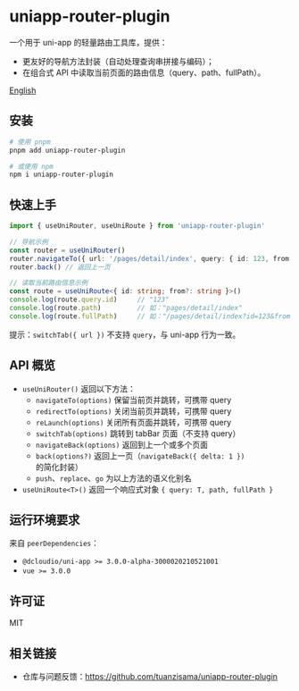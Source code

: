 # uniapp-router-plugin

一个用于 uni-app 的轻量路由工具库，提供：
- 更友好的导航方法封装（自动处理查询串拼接与编码）；
- 在组合式 API 中读取当前页面的路由信息（query、path、fullPath）。

[English](./README.md)

## 安装

```bash
# 使用 pnpm
pnpm add uniapp-router-plugin

# 或使用 npm
npm i uniapp-router-plugin
```

## 快速上手

```ts
import { useUniRouter, useUniRoute } from 'uniapp-router-plugin'

// 导航示例
const router = useUniRouter()
router.navigateTo({ url: '/pages/detail/index', query: { id: 123, from: 'home' } })
router.back() // 返回上一页

// 读取当前路由信息示例
const route = useUniRoute<{ id: string; from?: string }>()
console.log(route.query.id)     // "123"
console.log(route.path)         // 如："pages/detail/index"
console.log(route.fullPath)     // 如："/pages/detail/index?id=123&from=home"
```

提示：`switchTab({ url })` 不支持 `query`，与 uni-app 行为一致。

## API 概览

- `useUniRouter()` 返回以下方法：
  - `navigateTo(options)` 保留当前页并跳转，可携带 query
  - `redirectTo(options)` 关闭当前页并跳转，可携带 query
  - `reLaunch(options)` 关闭所有页面并跳转，可携带 query
  - `switchTab(options)` 跳转到 tabBar 页面（不支持 query）
  - `navigateBack(options)` 返回到上一个或多个页面
  - `back(options?)` 返回上一页（`navigateBack({ delta: 1 })` 的简化封装）
  - `push`、`replace`、`go` 为以上方法的语义化别名
- `useUniRoute<T>()` 返回一个响应式对象 `{ query: T, path, fullPath }`

## 运行环境要求

来自 `peerDependencies`：
- `@dcloudio/uni-app >= 3.0.0-alpha-3000020210521001`
- `vue >= 3.0.0`

## 许可证

MIT

## 相关链接

- 仓库与问题反馈：https://github.com/tuanzisama/uniapp-router-plugin
